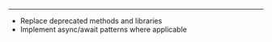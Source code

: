 ---
   - Replace deprecated methods and libraries
   - Implement async/await patterns where applicable
